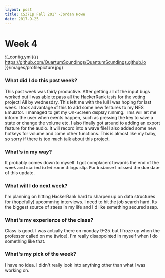 ```yaml
---
layout: post
title: CS371p Fall 2017 -Jordan Howe
date: 2017-9-25
---
```

 
# Week 4
![_config.yml]({{ https://github.com/QuantumSoundings/QuantumSoundings.github.io }}/images/profilepicture.jpg)


### What did I do this past week?

This past week was fairly productive. After getting all of the input bugs worked out I was able to pass all the HackerRank tests for the 
voting project! All by wednesday. This left me with the lull I was hoping for last week. I took advantage of this to add some new features 
to my NES Emulator. I managed to get my On-Screen display running. This will let me inform the user when events happen, such as pressing 
the key to save a state or change the volume etc. I also finally got around to adding an export feature for the audio. It will record into a
wave file! I also added some new hotkeys for volume and some other functions. This is almost like my baby, so sorry if there is too much talk
about this project.

### What's in my way?

It probably comes down to myself. I got complacent towards the end of the week and started to let some things slip. For instance I missed the due
date of this update. 

### What will I do next week?

I'm planning on hitting HackerRank hard to sharpen up on data structures for (hopefully) upcomming interviews. I need to hit the job search hard.
Its the biggest source of stress in my life and I'd like something secured asap.

### What's my experience of the class?

Class is good. I was actually there on monday 9-25, but I froze up when the professor called on me (twice). I'm really disappointed in myself when
I do something like that.

### What's my pick of the week?

I have no idea. I didn't really look into anything other than what I was working on.
